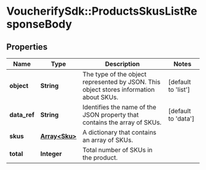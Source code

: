 # VoucherifySdk::ProductsSkusListResponseBody

## Properties

| Name | Type | Description | Notes |
| ---- | ---- | ----------- | ----- |
| **object** | **String** | The type of the object represented by JSON. This object stores information about SKUs. | [default to &#39;list&#39;] |
| **data_ref** | **String** | Identifies the name of the JSON property that contains the array of SKUs. | [default to &#39;data&#39;] |
| **skus** | [**Array&lt;Sku&gt;**](Sku.md) | A dictionary that contains an array of SKUs. |  |
| **total** | **Integer** | Total number of SKUs in the product. |  |

